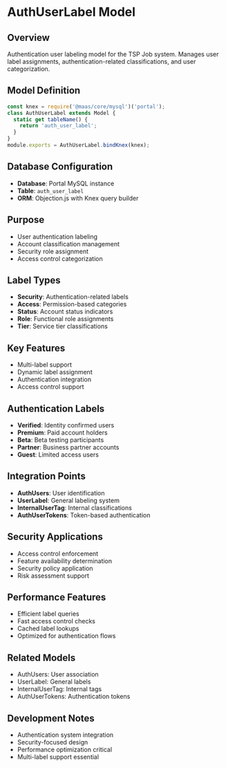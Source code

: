 # AuthUserLabel Model

## Overview
Authentication user labeling model for the TSP Job system. Manages user label assignments, authentication-related classifications, and user categorization.

## Model Definition
```javascript
const knex = require('@maas/core/mysql')('portal');
class AuthUserLabel extends Model {
  static get tableName() {
    return 'auth_user_label';
  }
}
module.exports = AuthUserLabel.bindKnex(knex);
```

## Database Configuration
- **Database**: Portal MySQL instance
- **Table**: `auth_user_label`
- **ORM**: Objection.js with Knex query builder

## Purpose
- User authentication labeling
- Account classification management
- Security role assignment
- Access control categorization

## Label Types
- **Security**: Authentication-related labels
- **Access**: Permission-based categories
- **Status**: Account status indicators
- **Role**: Functional role assignments
- **Tier**: Service tier classifications

## Key Features
- Multi-label support
- Dynamic label assignment
- Authentication integration
- Access control support

## Authentication Labels
- **Verified**: Identity confirmed users
- **Premium**: Paid account holders
- **Beta**: Beta testing participants
- **Partner**: Business partner accounts
- **Guest**: Limited access users

## Integration Points
- **AuthUsers**: User identification
- **UserLabel**: General labeling system
- **InternalUserTag**: Internal classifications
- **AuthUserTokens**: Token-based authentication

## Security Applications
- Access control enforcement
- Feature availability determination
- Security policy application
- Risk assessment support

## Performance Features
- Efficient label queries
- Fast access control checks
- Cached label lookups
- Optimized for authentication flows

## Related Models
- AuthUsers: User association
- UserLabel: General labels
- InternalUserTag: Internal tags
- AuthUserTokens: Authentication tokens

## Development Notes
- Authentication system integration
- Security-focused design
- Performance optimization critical
- Multi-label support essential